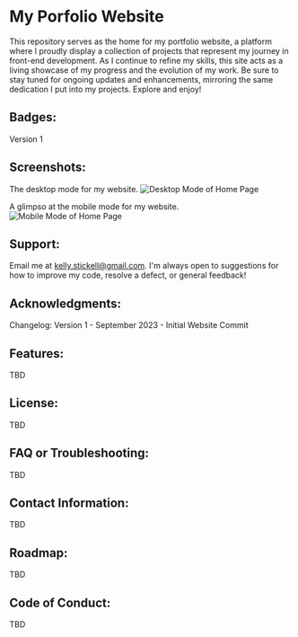 # My Porfolio Website

This repository serves as the home for my portfolio website, a platform where I proudly display a collection of projects that represent my journey in front-end development. As I continue to refine my skills, this site acts as a living showcase of my progress and the evolution of my work. Be sure to stay tuned for ongoing updates and enhancements, mirroring the same dedication I put into my projects. Explore and enjoy!

## Badges:
Version 1

## Screenshots:

The desktop mode for my website.
![Desktop Mode of Home Page](../images/Website_DesktopMode.png)

A glimpso at the mobile mode for my website.
![Mobile Mode of Home Page](../images/Website_MobileMode_V1.png)

## Support:
Email me at kelly.stickell@gmail.com. I'm always open to suggestions for how to improve my code, resolve a defect, or general feedback!

## Acknowledgments:
Changelog:
Version 1 - September 2023 - Initial Website Commit

## Features:
TBD

## License:
TBD

## FAQ or Troubleshooting:
TBD

## Contact Information:
TBD

## Roadmap:
TBD

## Code of Conduct:
TBD
